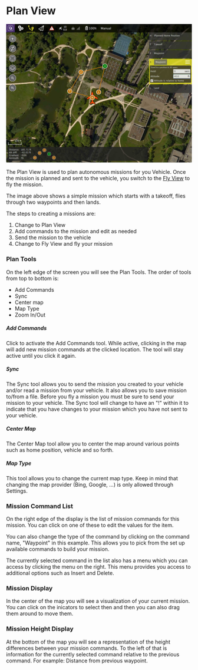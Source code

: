 # Plan View

![](PlanView.jpg)

The Plan View is used to plan autonomous missions for you Vehicle. Once the mission is planned and sent to the vehicle, you switch to the [Fly View](FlyView.md) to fly the mission.

The image above shows a simple mission which starts with a takeoff, flies through two waypoints and then lands.

The steps to creating a missions are:
1. Change to Plan View
2. Add commands to the mission and edit as needed
3. Send the mission to the vehicle
4. Change to Fly View and fly your mission

### Plan Tools
On the left edge of the screen you will see the Plan Tools. The order of tools from top to bottom is:
* Add Commands
* Sync
* Center map
* Map Type
* Zoom In/Out

##### Add Commands
Click to activate the Add Commands tool. While active, clicking in the map will add new mission commands at the clicked location. The tool will stay active until you click it again.

##### Sync
The Sync tool allows you to send the mission you created to your vehicle and/or read a mission from your vehicle. It also allows you to save mission to/from a file. Before you fly a mission you must be sure to send your mission to your vehicle. The Sync tool will change to have an "!" within it to indicate that you have changes to your mission which you have not sent to your vehicle.

##### Center Map
The Center Map tool allow you to center the map around various points such as home position, vehicle and so forth.

##### Map Type
This tool allows you to change the current map type. Keep in mind that changing the map provider (Bing, Google, ...) is only allowed through Settings.

### Mission Command List
On the right edge of the display is the list of mission commands for this mission. You can click on one of these to edit the values for the item.

You can also change the type of the command by clicking on the command name, "Waypoint" in this example. This allows you to pick from the set up available commands to build your mission.

The currently selected command in the list also has a menu which you can access by clicking the menu on the right. This menu provides you access to additional options such as Insert and Delete.

### Mission Display
In the center of the map you will see a visualization of your current mission. You can click on the inicators to select then and then you can also drag them around to move them.

### Mission Height Display
At the bottom of the map you will see a representation of the height differences between your mission commands. To the left of that is information for the currently selected command relative to the previous command. For example: Distance from previous waypoint.